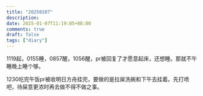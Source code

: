 ```yaml
---
title: "20250107"
description: 
date: 2025-01-07T11:19:05+08:00
comments: true
draft: false
tags: ["diary"]
---
```

1119起，0155睡，0857醒，1056醒，pr被回复了才愿意起床，还想睡。那就不午睡晚上睡个够。

1230吃完午饭pr被收明日方舟挂完，要做的是拉屎洗碗和下午去挂着。先打喷吧，待屎意更浓时再去做不得不做之事。